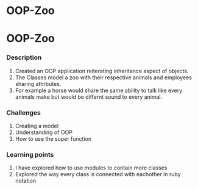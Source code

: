 # OOP-Zoo
# OOP-Zoo
### Description
1. Created an OOP application reiterating inheritance aspect of objects. 
2. The Classes model a zoo with their respective animals and employees sharing attributes. 
3. For example a horse would share the same ability to talk like every animals make but would be differnt sound to every animal.

### Challenges
1. Creating a model
2. Understanding of OOP
3. How to use the super function

### Learning points
1. I have explored how to use modules to contain more classes
2. Explored the way every class is connected with eachother in ruby notation 
